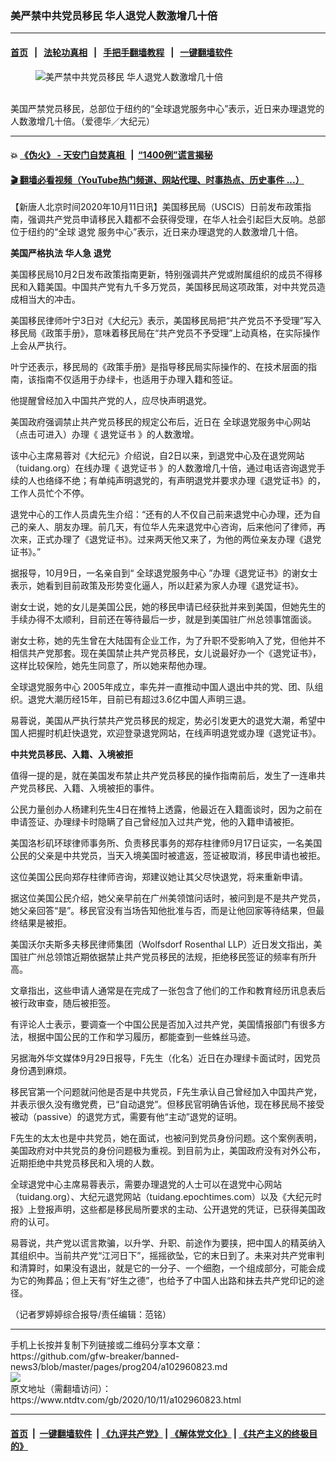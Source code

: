 ### 美严禁中共党员移民 华人退党人数激增几十倍
------------------------

#### [首页](https://github.com/gfw-breaker/banned-news3/blob/master/README.md) &nbsp;&nbsp;|&nbsp;&nbsp; [法轮功真相](https://github.com/begood0513/basic/blob/master/README.md)  &nbsp;&nbsp;|&nbsp;&nbsp; [手把手翻墙教程](https://github.com/gfw-breaker/guides/wiki)  &nbsp;&nbsp;|&nbsp;&nbsp; [一键翻墙软件](https://github.com/gfw-breaker/nogfw/blob/master/README.md)  



<div><div class="featured_image">
 <figure>
  <img alt="美严禁中共党员移民 华人退党人数激增几十倍" src="https://i.ntdtv.com/assets/uploads/2020/10/9f237197ca235a239df159887a4ac803-800x450.jpg"/>
 </figure><br/>
 <span class="caption">
  美国严禁党员移民，总部位于纽约的“全球退党服务中心”表示，近日来办理退党的人数激增几十倍。（爱德华／大纪元）
 </span>
</div>
</div><hr/>

#### 💥 [《伪火》 - 天安门自焚真相 ](http://158.247.195.190:10000/videos/blog/weihuo.html)&nbsp; |&nbsp; [“1400例”谎言揭秘  ](http://158.247.195.190:10000/videos/blog/jiexi1400.html)

#### [ 🎬  翻墙必看视频（YouTube热门频道、网站代理、时事热点、历史事件 ...）](https://github.com/gfw-breaker/links/blob/master/banned.md)

<div><div class="post_content" itemprop="articleBody">
 <p>
  【新唐人北京时间2020年10月11日讯】美国移民局（USCIS）日前发布政策指南，强调共产党员申请移民入籍都不会获得受理，在华人社会引起巨大反响。总部位于纽约的“全球
  <ok href="https://www.ntdtv.com/gb/退党.htm">
   退党
  </ok>
  服务中心”表示，近日来办理退党的人数激增几十倍。
 </p>
 <p>
  <strong>
   美国严格执法 华人急
   <ok href="https://www.ntdtv.com/gb/退党.htm">
    退党
   </ok>
  </strong>
 </p>
 <p>
  美国移民局10月2日发布政策指南更新，特别强调共产党或附属组织的成员不得移民和入籍美国。中国共产党有九千多万党员，美国移民局这项政策，对中共党员造成相当大的冲击。
 </p>
 <p>
  美国移民律师叶宁3日对《大纪元》表示，美国移民局把“共产党员不予受理”写入移民局《政策手册》，意味着移民局在“共产党员不予受理”上动真格，在实际操作上会从严执行。
 </p>
 <p>
  叶宁还表示，移民局的《政策手册》是指导移民局实际操作的、在技术层面的指南，该指南不仅适用于办绿卡，也适用于办理入籍和签证。
 </p>
 <p>
  他提醒曾经加入中国共产党的人，应尽快声明退党。
 </p>
 <p>
  美国政府强调禁止共产党员移民的规定公布后，近日在
  <ok href="https://www.tuidang.org/?gclid=Cj0KCQjwt4X8BRCPARIsABmcnOpKPFjzEjHenFAypnTlruWQsPUmQfRRr031k1mggxHIeOTZoOyn10UaArTYEALw_wcB">
   全球退党服务中心网站
  </ok>
  （点击可进入）办理《
  <ok href="https://www.ntdtv.com/gb/退党证书.htm">
   退党证书
  </ok>
  》的人数激增。
 </p>
 <p>
  该中心主席易蓉对《大纪元》介绍说，自2日以来，到退党中心及在退党网站（tuidang.org）在线办理《
  <ok href="https://www.ntdtv.com/gb/退党证书.htm">
   退党证书
  </ok>
  》的人数激增几十倍，通过电话咨询退党手续的人也络绎不绝；有单纯声明退党的，有声明退党并要求办理《退党证书》的，工作人员忙个不停。
 </p>
 <p>
  退党中心的工作人员虞先生介绍：“还有的人不仅自己前来退党中心办理，还为自己的亲人、朋友办理。前几天，有位华人先来退党中心咨询，后来他问了律师，再次来，正式办理了《退党证书》。过来两天他又来了，为他的两位亲友办理《退党证书》。”
 </p>
 <p>
  据报导，10月9日，一名亲自到“
  <ok href="https://www.ntdtv.com/gb/全球退党服务中心.htm">
   全球退党服务中心
  </ok>
  ”办理《退党证书》的谢女士表示，她看到目前政策及形势变化逼人，所以赶紧为家人办理《退党证书》。
 </p>
 <p>
  谢女士说，她的女儿是美国公民，她的移民申请已经获批并来到美国，但她先生的手续办得不太顺利，目前还在等待最后一步，就是到美国驻广州总领事馆面谈。
 </p>
 <p>
  谢女士称，她的先生曾在大陆国有企业工作，为了升职不受影响入了党，但他并不相信共产党那套。现在美国禁止共产党员移民，女儿说最好办一个《退党证书》，这样比较保险，她先生同意了，所以她来帮他办理。
 </p>
 <p>
  <ok href="https://www.ntdtv.com/gb/全球退党服务中心.htm">
   全球退党服务中心
  </ok>
  2005年成立，率先并一直推动中国人退出中共的党、团、队组织。退党大潮历经15年，目前已有超过3.6亿中国人声明三退。
 </p>
 <p>
  易蓉说，美国从严执行禁共产党员移民的规定，势必引发更大的退党大潮，希望中国人把握时机赶快退党，欢迎登录退党网站，在线声明退党或办理《退党证书》。
 </p>
 <p>
  <strong>
   中共党员移民、入籍、入境被拒
  </strong>
 </p>
 <p>
  值得一提的是，就在美国发布禁止共产党员移民的操作指南前后，发生了一连串共产党员移民、入籍、入境被拒的事件。
 </p>
 <p>
  公民力量创办人杨建利先生4日在推特上透露，他最近在入籍面谈时，因为之前在申请签证、办理绿卡时隐瞒了自己曾经加入过共产党，他的入籍申请被拒。
 </p>
 <p>
  美国洛杉矶环球律师事务所、负责移民事务的郑存柱律师9月17日证实，一名美国公民的父亲是中共党员，当天入境美国时被遣返，签证被取消，移民申请也被拒。
 </p>
 <p>
  这位美国公民向郑存柱律师咨询，郑建议她让其父尽快退党，将来重新申请。
 </p>
 <p>
  据这位美国公民介绍，她父亲早前在广州美领馆问话时，被问到是不是共产党员，她父亲回答“是”。移民官没有当场告知他批准与否，而是让他回家等待结果，但最终结果是被拒。
 </p>
 <p>
  美国沃尔夫斯多夫移民律师集团（Wolfsdorf Rosenthal LLP）近日发文指出，美国驻广州总领馆近期依据禁止共产党员移民的法规，拒绝移民签证的频率有所升高。
 </p>
 <p>
  文章指出，这些申请人通常是在完成了一张包含了他们的工作和教育经历讯息表后被行政审查，随后被拒签。
 </p>
 <p>
  有评论人士表示，要调查一个中国公民是否加入过共产党，美国情报部门有很多方法，根据中国公民的工作和学习履历，都能查到一些蛛丝马迹。
 </p>
 <p>
  另据海外华文媒体9月29日报导，F先生（化名）近日在办理绿卡面试时，因党员身份遇到麻烦。
 </p>
 <p>
  移民官第一个问题就问他是否是中共党员，F先生承认自己曾经加入中国共产党，并表示很久没有缴党费，已“自动退党”。但移民官明确告诉他，现在移民局不接受被动（passive）的退党方式，需要有他“主动”退党的证明。
 </p>
 <p>
  F先生的太太也是中共党员，她在面试，也被问到党员身份问题。这个案例表明，美国政府对中共党员的身份问题极为重视。到目前为止，美国政府没有对外公布，近期拒绝中共党员移民和入境的人数。
 </p>
 <p>
  全球退党中心主席易蓉表示，需要办理退党的人士可以在退党中心网站（tuidang.org）、大纪元退党网站（tuidang.epochtimes.com）以及《大纪元时报》上登报声明，这些都是移民局所要求的主动、公开退党的凭证，已获得美国政府的认可。
 </p>
 <p>
  易蓉说，共产党以谎言欺骗，以升学、升职、前途作为要挟，把中国人的精英纳入其组织中。当前共产党“江河日下”，摇摇欲坠，它的末日到了。未来对共产党审判和清算时，如果没有退出，就是它的一分子、一个细胞，一个组成部分，可能会成为它的殉葬品；但上天有“好生之德”，也给予了中国人出路和抹去共产党印记的途径。
 </p>
 <p>
  （记者罗婷婷综合报导/责任编辑：范铭）
 </p>
 <div class="single_ad">
 </div>
</div>
</div>
<hr/>
手机上长按并复制下列链接或二维码分享本文章：<br/>
https://github.com/gfw-breaker/banned-news3/blob/master/pages/prog204/a102960823.md <br/>
<a href='https://github.com/gfw-breaker/banned-news3/blob/master/pages/prog204/a102960823.md'><img src='https://github.com/gfw-breaker/banned-news3/blob/master/pages/prog204/a102960823.md.png'/></a> <br/>
原文地址（需翻墙访问）：https://www.ntdtv.com/gb/2020/10/11/a102960823.html


------------------------
#### [首页](https://github.com/gfw-breaker/banned-news3/blob/master/README.md) &nbsp;|&nbsp; [一键翻墙软件](https://github.com/gfw-breaker/nogfw/blob/master/README.md) &nbsp;| [《九评共产党》](https://github.com/gfw-breaker/9ping.md/blob/master/README.md#九评之一评共产党是什么) | [《解体党文化》](https://github.com/gfw-breaker/jtdwh.md/blob/master/README.md) | [《共产主义的终极目的》](https://github.com/gfw-breaker/gczydzjmd.md/blob/master/README.md)


<img src='http://gfw-breaker.win/banned-news3/pages/prog204/a102960823.md' width='0px' height='0px'/>